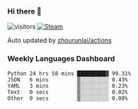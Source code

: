 ### Hi there 👋

![visitors](https://visitor-badge.glitch.me/badge?page_id=zhourunlai)
[![Steam](https://img.shields.io/badge/dynamic/json?label=Steam&query=%24.data.totalSubs&url=https%3A%2F%2Fapi.spencerwoo.com%2Fsubstats%2F%3Fsource%3DsteamGames%26queryKey%3D76561198285156854&suffix=%20Games&logo=steam&labelColor=134375&color=0b1a37&longCache=true)](http://steamcommunity.com/profiles/76561198285156854)

Auto updated by <a href="https://github.com/zhourunlai/zhourunlai/actions" target="_blank">zhourunlai/actions</a>

### Weekly Languages Dashboard

<!--PART:wakatime-->
```text
Python 24 hrs 58 mins █████████▓ 99.31%
JSON   6 mins         ▒░░░░░░░░░ 0.43%
YAML   3 mins         ▒░░░░░░░░░ 0.23%
Text   0 secs         ▒░░░░░░░░░ 0.02%
Other  0 secs         ▒░░░░░░░░░ 0.00%
```
<!--PART:wakatime-->
